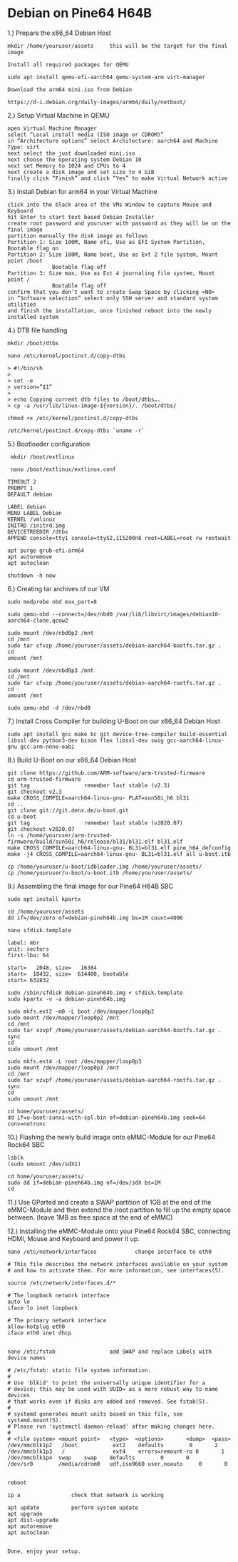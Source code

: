 # Debian on Pine64 H64B

1.)	Prepare the x86_64 Debian Host

	mkdir /home/youruser/assets		this will be the target for the final image

	Install all required packages for QEMU

	sudo apt install qemu-efi-aarch64 qemu-system-arm virt-manager

	Download the arm64 mini.iso from Debian

	https://d-i.debian.org/daily-images/arm64/daily/netboot/

2.)	Setup Virtual Machine in QEMU

	open Virtual Machine Manager
	select “Local install media (ISO image or CDROM)”
	in “Architecture options” select Architecture: aarch64 and Machine Type: virt
	next select the just downloaded mini.iso
	next choose the operating system Debian 10
	next set Memory to 1024 and CPUs to 4
	next create a disk image and set size to 4 GiB
	finally click “Finish” and click “Yes” to make Virtual Network active

3.)	Install Debian for arm64 in your Virtual Machine

	click into the black area of the VMs Window to capture Mouse and Keyboard
	hit Enter to start text based Debian Installer
	create root password and youruser with password as they will be on the final image
	partition manually the disk image as follows
	Partition 1: Size 100M, Name efi, Use as EFI System Partition, Bootable flag on 
	Partition 2: Size 100M, Name boot, Use as Ext 2 file system, Mount point /boot
 		          Bootable flag off
	Partition 3: Size max, Use as Ext 4 journaling file system, Mount point /
 		          Bootable flag off		
	confirm that you don’t want to create Swap Space by clicking <NO>
	in “Software selection” select only SSH server and standard system utilities
	and finish the installation, once finished reboot into the newly installed system
	
4.)	DTB file handling

	mkdir /boot/dtbs

	nano /etc/kernel/postinst.d/copy-dtbs

	> #!/bin/sh
	>
	> set -e
	> version=”$1”
	>
	> echo Copying current dtb files to /boot/dtbs….
	> cp -a /usr/lib/linux-image-${version}/. /boot/dtbs/

	chmod +x /etc/kernel/postinst.d/copy-dtbs

	/etc/kernel/postinst.d/copy-dtbs `uname -r`




5.)	Bootloader configuration

	 mkdir /boot/extlinux
 
	 nano /boot/extlinux/extlinux.conf

	TIMEOUT 2
	PROMPT 1
	DEFAULT debian

	LABEL debian
	MENU LABEL Debian
	KERNEL /vmlinuz
	INITRD /initrd.img
	DEVICETREEDIR /dtbs
	APPEND console=tty1 console=ttyS2,115200n8 root=LABEL=root rw rootwait

	apt purge grub-efi-arm64
	apt autoremove
	apt autoclean

	shutdown -h now

6.)	Creating tar archives of our VM

	sudo modprobe nbd max_part=8

	sudo qemu-nbd --connect=/dev/nbd0 /var/lib/libvirt/images/debian10-aarch64-clone.qcow2
	
	sudo mount /dev/nbd0p2 /mnt
	cd /mnt
	sudo tar cfvzp /home/youruser/assets/debian-aarch64-bootfs.tar.gz .
	cd
	umount /mnt

	sudo mount /dev/nbd0p3 /mnt
	cd /mnt
	sudo tar cfvzp /home/youruser/assets/debian-aarch64-rootfs.tar.gz .
	cd
	umount /mnt

	sudo qemu-nbd -d /dev/nbd0




7.)	Install Cross Compiler for building U-Boot on our  x86_64 Debian Host

	sudo apt install gcc make bc git device-tree-compiler build-essential libssl-dev python3-dev bison flex libssl-dev swig gcc-aarch64-linux-gnu gcc-arm-none-eabi

8.)	Build U-Boot on our  x86_64 Debian Host

	git clone https://github.com/ARM-software/arm-trusted-firmware
	cd arm-trusted-firmware
	git tag					remember last stable (v2.3)
	git checkout v2.3
	make CROSS_COMPILE=aarch64-linux-gnu- PLAT=sun50i_h6 bl31
	cd ..
	git clone git://git.denx.de/u-boot.git
	cd u-boot
	git tag					remember last stable (v2020.07)
	git checkout v2020.07
	ln -s /home/youruser/arm-trusted-firmware/build/sun50i_h6/release/bl31/bl31.elf bl31.elf
	make CROSS_COMPILE=aarch64-linux-gnu- BL31=bl31.elf pine_h64_defconfig
	make -j4 CROSS_COMPILE=aarch64-linux-gnu- BL31=bl31.elf all u-boot.itb

	cp /home/youruser/u-boot/idbloader.img /home/youruser/assets/
	cp /home/youruser/u-boot/u-boot.itb /home/youruser/assets/

9.)	Assembling the final image for our Pine64 H64B SBC

	sudo apt install kpartx

	cd /home/youruser/assets
	dd if=/dev/zero of=debian-pineh64b.img bs=1M count=4096

	nano sfdisk.template

	label: mbr
	unit: sectors
	first-lba: 64

	start=   2048, size=   16384
	start=  18432, size=  614400, bootable
	start= 632832

	sudo /sbin/sfdisk debian-pineh64b.img < sfdisk.template
	sudo kpartx -v -a debian-pineh64b.img

	sudo mkfs.ext2 -m0 -L boot /dev/mapper/loop0p2
	sudo mount /dev/mapper/loop0p2 /mnt
	cd /mnt
	sudo tar xzvpf /home/youruser/assets/debian-aarch64-bootfs.tar.gz .
	sync
	cd
	sudo umount /mnt

	sudo mkfs.ext4 -L root /dev/mapper/loop0p3
	sudo mount /dev/mapper/loop0p3 /mnt
	cd /mnt
	sudo tar xzvpf /home/youruser/assets/debian-aarch64-rootfs.tar.gz .
	sync
	cd
	sudo umount /mnt

	cd home/youruser/assets/
	dd if=u-boot-sunxi-with-spl.bin of=debian-pineh64b.img seek=64 conv=notrunc

10.)	Flashing the newly build image onto eMMC-Module for our Pine64 Rock64 SBC

	lsblk
	(sudo umount /dev/sdX1)

	cd home/youruser/assets/
	sudo dd if=debian-pineh64b.img of=/dev/sdX bs=1M
	cd


11.)	Use GParted and create a SWAP partition of 1GB at the end of the eMMC-Module and then extend
	the /root partition to fill up the empty space between. (leave 1MB as free space at the end of eMMC)

12.)	Installing the eMMC-Module onto your Pine64 Rock64 SBC, connecting HDMI,
	Mouse and Keyboard and power it up.

	nano /etc/network/interfaces			change interface to eth0

	# This file describes the network interfaces available on your system
	# and how to activate them. For more information, see interfaces(5).

	source /etc/network/interfaces.d/*

	# The loopback network interface
	auto lo
	iface lo inet loopback

	# The primary network interface
	allow-hotplug eth0
	iface eth0 inet dhcp


	nano /etc/fstab					add SWAP and replace Labels with device names

	# /etc/fstab: static file system information.
	#
	# Use 'blkid' to print the universally unique identifier for a
	# device; this may be used with UUID= as a more robust way to name devices
	# that works even if disks are added and removed. See fstab(5).
	#
	# systemd generates mount units based on this file, see systemd.mount(5).
	# Please run 'systemctl daemon-reload' after making changes here.
	#
	# <file system> <mount point>   <type>  <options>       <dump>  <pass>
	/dev/mmcblk1p2   /boot           ext2    defaults        0       2
	/dev/mmcblk1p3   /               ext4    errors=remount-ro 0       1
	/dev/mmcblk1p4  swap    swap    defaults        0       0
	/dev/sr0        /media/cdrom0   udf,iso9660 user,noauto     0       0


	reboot

	ip a				check that network is working

	apt update			perform system update
	apt upgrade
	apt dist-upgrade
	apt autoremove
	apt autoclean


	Done, enjoy your setup.
